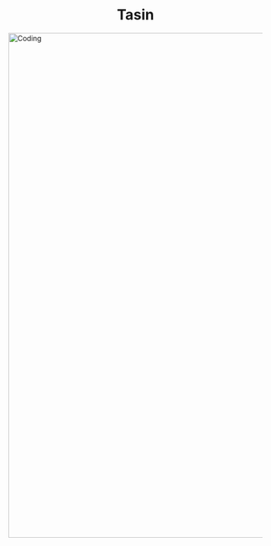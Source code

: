 <h1 align="center">Tasin</h1>
<img align ="right" alt="Coding" width="1000" src="https://media1.giphy.com/media/v1.Y2lkPTc5MGI3NjExM3pzNmV2a2Y2YnpxaGF1aDFocG1oNmhzOGE4NGF1dXlobDhseXh4MiZlcD12MV9pbnRlcm5hbF9naWZfYnlfaWQmY3Q9Zw/xTiTnvMMr5ZAo7eLnO/giphy.webp">


